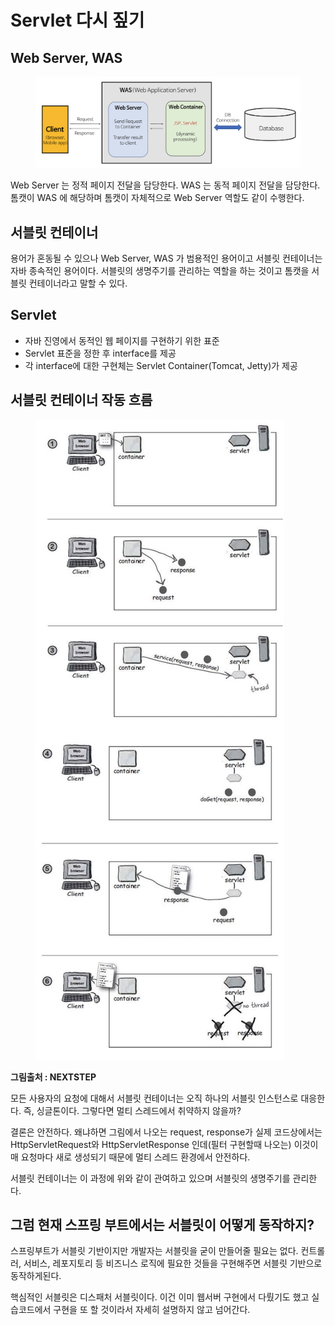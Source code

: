 # Servlet 다시 짚기

## Web Server, WAS

<figure><img src="../../../.gitbook/assets/image (3) (1) (1) (1) (1) (1) (1) (1) (1) (1) (1).png" alt=""><figcaption></figcaption></figure>

Web Server 는 정적 페이지 전달을 담당한다. WAS 는 동적 페이지 전달을 담당한다. 톰캣이 WAS 에 해당하며 톰캣이 자체적으로 Web Server 역할도 같이 수행한다.



## 서블릿 컨테이너

용어가 혼동될 수 있으나 Web Server, WAS 가 범용적인 용어이고 서블릿 컨테이너는 자바 종속적인 용어이다. 서블릿의 생명주기를 관리하는 역할을 하는 것이고 톰캣을 서블릿 컨테이너라고 말할 수 있다.



## Servlet

* 자바 진영에서 동적인 웹 페이지를 구현하기 위한 표준
* Servlet 표준을 정한 후 interface를 제공
* 각 interface에 대한 구현체는 Servlet Container(Tomcat, Jetty)가 제공



## 서블릿 컨테이너 작동 흐름

<figure><img src="../../../.gitbook/assets/image (1) (1) (1) (1) (1) (1) (1) (1) (1) (1) (1) (1) (1) (1) (1) (1) (1) (1) (1).png" alt=""><figcaption></figcaption></figure>

**그림출처 : NEXTSTEP**



모든 사용자의 요청에 대해서 서블릿 컨테이너는 오직 하나의 서블릿 인스턴스로 대응한다. 즉, 싱글톤이다. 그렇다면 멀티 스레드에서 취약하지 않을까?

결론은 안전하다. 왜냐하면 그림에서 나오는 request, response가 실제 코드상에서는 HttpServletRequest와 HttpServletResponse 인데(필터 구현할때 나오는) 이것이 매 요청마다 새로 생성되기 때문에 멀티 스레드 환경에서 안전하다.

서블릿 컨테이너는 이 과정에 위와 같이 관여하고 있으며 서블릿의 생명주기를 관리한다.



## 그럼 현재 스프링 부트에서는 서블릿이 어떻게 동작하지?

스프링부트가 서블릿 기반이지만 개발자는 서블릿을 굳이 만들어줄 필요는 없다. 컨트롤러, 서비스, 레포지토리 등 비즈니스 로직에 필요한 것들을 구현해주면 서블릿 기반으로 동작하게된다.

핵심적인 서블릿은 디스패처 서블릿이다. 이건 이미 웹서버 구현에서 다뤘기도 했고 실습코드에서 구현을 또 할 것이라서 자세히 설명하지 않고 넘어간다.
